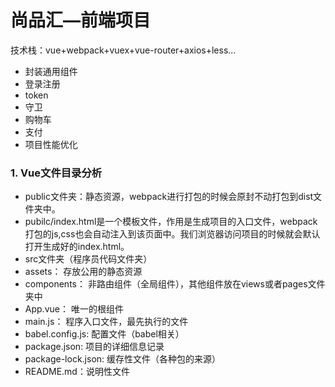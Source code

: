 # 尚品汇—前端项目

技术栈：vue+webpack+vuex+vue-router+axios+less...

- 封装通用组件
- 登录注册
- token
- 守卫
- 购物车
- 支付
- 项目性能优化

### 1. Vue文件目录分析

- public文件夹：静态资源，webpack进行打包的时候会原封不动打包到dist文件夹中。
- pubilc/index.html是一个模板文件，作用是生成项目的入口文件，webpack打包的js,css也会自动注入到该页面中。我们浏览器访问项目的时候就会默认打开生成好的index.html。
- src文件夹（程序员代码文件夹）
- assets： 存放公用的静态资源
- components： 非路由组件（全局组件），其他组件放在views或者pages文件夹中
- App.vue： 唯一的根组件 ​​
- main.js： 程序入口文件，最先执行的文件
- babel.config.js: 配置文件（babel相关）
- package.json: 项目的详细信息记录
- package-lock.json: 缓存性文件（各种包的来源）
- README.md：说明性文件